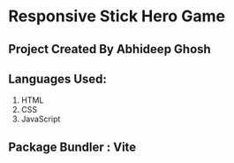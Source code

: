 # Responsive Stick Hero Game

## Project Created By Abhideep Ghosh

## Languages Used:

1. HTML
2. CSS
3. JavaScript

## Package Bundler : Vite
